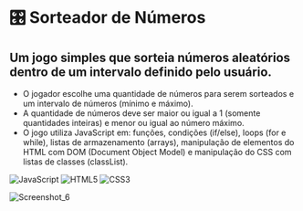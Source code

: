 # 🎛 Sorteador de Números
## Um jogo simples que sorteia números aleatórios dentro de um intervalo definido pelo usuário.

- O jogador escolhe uma quantidade de números para serem sorteados e um intervalo de números (mínimo e máximo).
- A quantidade de números deve ser maior ou igual a 1 (somente quantidades inteiras) e menor ou igual ao número máximo.
- O jogo utiliza JavaScript em: funções, condições (if/else), loops (for e while), listas de armazenamento (arrays), manipulação de elementos do HTML com DOM (Document Object Model) e manipulação do CSS com listas de classes (classList).

![JavaScript](https://img.shields.io/badge/javascript-%23323330.svg?style=for-the-badge&logo=javascript&logoColor=%23F7DF1E)
![HTML5](https://img.shields.io/badge/html5-%23E34F26.svg?style=for-the-badge&logo=html5&logoColor=white)
![CSS3](https://img.shields.io/badge/css3-%231572B6.svg?style=for-the-badge&logo=css3&logoColor=white)

![Screenshot_6](https://github.com/user-attachments/assets/b1c0152f-3323-49c7-8415-6b4f25e02b85)
